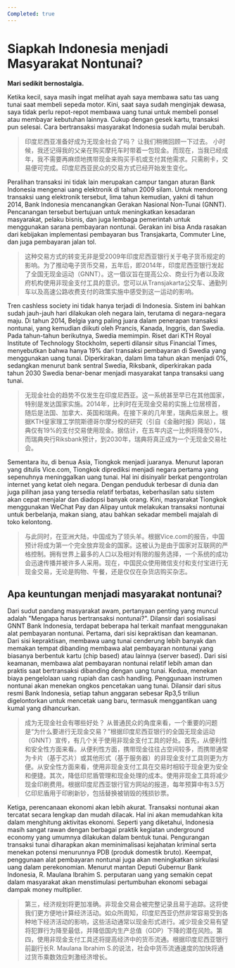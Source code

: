 ```yaml
---
Completed: true
---
```


# Siapkah Indonesia menjadi Masyarakat Nontunai?

**Mari sedikit bernostalgia.**

Ketika kecil, saya masih ingat melihat ayah saya membawa satu tas uang tunai saat membeli sepeda motor. Kini, saat saya sudah menginjak dewasa, saya tidak perlu repot-repot membawa uang tunai untuk membeli ponsel atau membayar kebutuhan lainnya. Cukup dengan gesek kartu, transaksi pun selesai. Cara bertransaksi masyarakat Indonesia sudah mulai berubah.

> 印度尼西亚准备好成为无现金社会了吗？
> 让我们稍微回顾一下过去。
> 小时候，我还记得我的父亲在购买摩托车时带着一包现金。而现在，当我已经成年，我不需要再麻烦地携带现金来购买手机或支付其他需求。只需刷卡，交易便可完成。印度尼西亚民众的交易方式已经开始发生变化。

Peralihan transaksi ini tidak lain merupakan campur tangan aturan Bank Indonesia mengenai uang elektronik di tahun 2009 silam. Untuk mendorong transaksi uang elektronik tersebut, lima tahun kemudian, yakni di tahun 2014, Bank Indonesia mencanangkan Gerakan Nasional Non-Tunai (GNNT). Pencanangan tersebut bertujuan untuk meningkatkan kesadaran masyarakat, pelaku bisnis, dan juga lembaga pemerintah untuk menggunakan sarana pembayaran nontunai. Gerakan ini bisa Anda rasakan dari kebijakan implementasi pembayaran bus Transjakarta, Commuter Line, dan juga pembayaran jalan tol.

> 这种交易方式的转变无非是受2009年印度尼西亚银行关于电子货币规定的影响。为了推动电子货币交易，五年后，即2014年，印度尼西亚银行发起了全国无现金运动（GNNT）。这一倡议旨在提高公众、商业行为者以及政府机构使用非现金支付工具的意识。您可以从Transjakarta公交车、通勤列车以及高速公路收费支付的政策实施中感受到这一运动的影响。

Tren cashless society ini tidak hanya terjadi di Indonesia. Sistem ini bahkan sudah jauh-jauh hari dilakukan oleh negara lain, terutama di negara-negara maju. Di tahun 2014, Belgia yang paling juara dalam penerapan transaksi nontunai, yang kemudian diikuti oleh Prancis, Kanada, Inggris, dan Swedia. Pada tahun-tahun berikutnya, Swedia memimpin. Riset dari KTH Royal Institute of Technology Stockholm, seperti dilansir situs Financial Times, menyebutkan bahwa hanya 19% dari transaksi pembayaran di Swedia yang menggunakan uang tunai. Diperkirakan, dalam lima tahun akan menjadi 0%, sedangkan menurut bank sentral Swedia, Riksbank, diperkirakan pada tahun 2030 Swedia benar-benar menjadi masyarakat tanpa transaksi uang tunai.

> 无现金社会的趋势不仅发生在印度尼西亚。这一系统甚至早已在其他国家，特别是发达国家实施。2014年，比利时在无现金交易的实施上位居榜首，随后是法国、加拿大、英国和瑞典。在接下来的几年里，瑞典后来居上。根据KTH皇家理工学院斯德哥尔摩分校的研究（引自《金融时报》网站），瑞典仅有19%的支付交易使用现金。据估计，在五年内这一比例将降至0%，而瑞典央行Riksbank预计，到2030年，瑞典将真正成为一个无现金交易社会。

Sementara itu, di benua Asia, Tiongkok menjadi juaranya. Menurut laporan yang ditulis Vice.com, Tiongkok diprediksi menjadi negara pertama yang sepenuhnya meninggalkan uang tunai. Hal ini disinyalir berkat pengontrolan internet yang ketat oleh negara. Dengan penduduk terbesar di dunia dan juga pilihan jasa yang tersedia relatif terbatas, keberhasilan satu sistem akan cepat menjalar dan diadopsi banyak orang. Kini, masyarakat Tiongkok menggunakan WeChat Pay dan Alipay untuk melakukan transaksi nontunai untuk berbelanja, makan siang, atau bahkan sekadar membeli majalah di toko kelontong.

> 与此同时，在亚洲大陆，中国成为了领头羊。根据Vice.com的报告，中国预计将成为第一个完全放弃现金的国家。这被认为是由于国家对互联网的严格控制。拥有世界上最多的人口以及相对有限的服务选择，一个系统的成功会迅速传播并被许多人采用。现在，中国民众使用微信支付和支付宝进行无现金交易，无论是购物、午餐，还是仅仅在杂货店购买杂志。

## Apa keuntungan menjadi masyarakat nontunai?

Dari sudut pandang masyarakat awam, pertanyaan penting yang muncul adalah "Mengapa harus bertransaksi nontunai?". Dilansir dari sosialisasi GNNT Bank Indonesia, terdapat beberapa hal terkait manfaat menggunakan alat pembayaran nontunai. Pertama, dari sisi kepraktisan dan keamanan. Dari sisi kepraktisan, membawa uang tunai cenderung lebih banyak dan memakan tempat dibanding membawa alat pembayaran nontunai yang biasanya berbentuk kartu (chip based) atau lainnya (server based). Dari sisi keamanan, membawa alat pembayaran nontunai relatif lebih aman dan praktis saat bertransaksi dibanding dengan uang tunai. Kedua, menekan biaya pengelolaan uang rupiah dan cash handling. Penggunaan instrumen nontunai akan menekan ongkos pencetakan uang tunai. Dilansir dari situs resmi Bank Indonesia, setiap tahun anggaran sebesar Rp3,5 triliun digelontorkan untuk mencetak uang baru, termasuk menggantikan uang kumal yang dihancurkan.

> 成为无现金社会有哪些好处？
> 从普通民众的角度来看，一个重要的问题是“为什么要进行无现金交易？”根据印度尼西亚银行的全国无现金运动（GNNT）宣传，有几个关于使用非现金支付工具的好处。首先，从便利性和安全性方面来看。从便利性方面，携带现金往往占空间较多，而携带通常为卡片（基于芯片）或其他形式（基于服务器）的非现金支付工具则更为方便。从安全性方面来看，使用非现金支付工具在交易时相较于现金更为安全和便捷。其次，降低印尼盾管理和现金处理的成本。使用非现金工具将减少现金印刷费用。根据印度尼西亚银行官方网站的报道，每年预算中有3.5万亿印尼盾用于印刷新钞，包括替换被销毁的残损钞票。

Ketiga, perencanaan ekonomi akan lebih akurat. Transaksi nontunai akan tercatat secara lengkap dan mudah dilacak. Hal ini akan memudahkan kita dalam menghitung aktivitas ekonomi. Seperti yang diketahui, Indonesia masih sangat rawan dengan berbagai praktik kegiatan underground economy yang umumnya dilakukan dalam bentuk tunai. Pengurangan transaksi tunai diharapkan akan meminimalisasi kejahatan kriminal serta menekan potensi menurunnya PDB (produk domestik bruto). Keempat, penggunaan alat pembayaran nontunai juga akan meningkatkan sirkulasi uang dalam perekonomian. Menurut mantan Deputi Gubernur Bank Indonesia, R. Maulana Ibrahim S. perputaran uang yang semakin cepat dalam masyarakat akan menstimulasi pertumbuhan ekonomi sebagai dampak money multiplier.

> 第三，经济规划将更加准确。非现金交易会被完整记录且易于追踪。这将使我们更方便地计算经济活动。如众所周知，印度尼西亚仍然非常容易受到各种地下经济活动的影响，这些活动通常以现金形式进行。减少现金交易有望将犯罪行为降至最低，并降低国内生产总值（GDP）下降的潜在风险。第四，使用非现金支付工具还将提高经济中的货币流通。根据印度尼西亚银行前副行长R. Maulana Ibrahim S.的说法，社会中货币流通速度的加快将通过货币乘数效应刺激经济增长。
